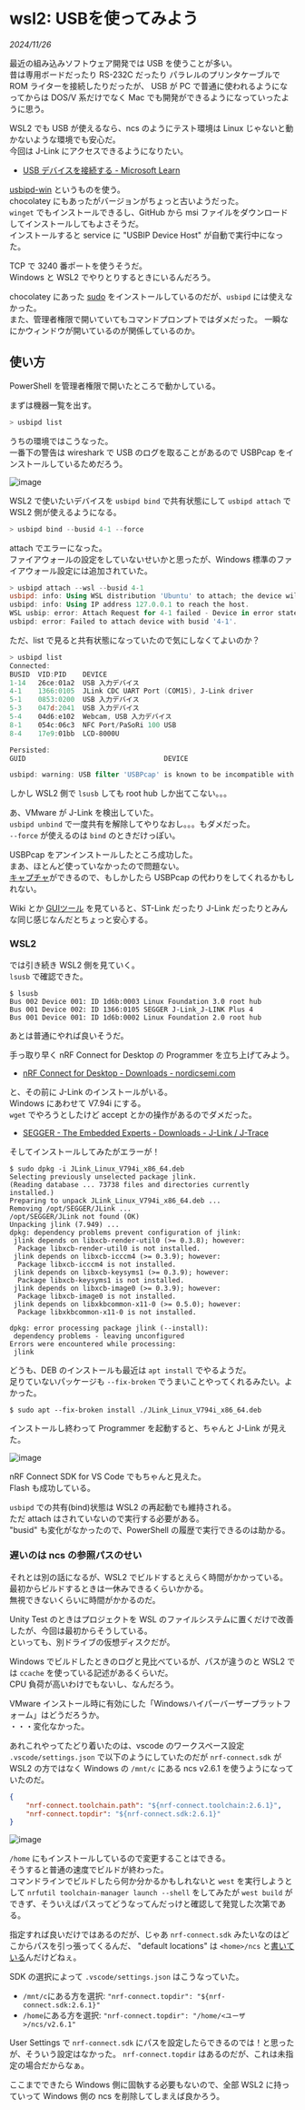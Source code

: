 # wsl2: USBを使ってみよう

_2024/11/26_

最近の組み込みソフトウェア開発では USB を使うことが多い。  
昔は専用ボードだったり RS-232C だったり パラレルのプリンタケーブルで ROM ライターを接続したりだったが、
USB が PC で普通に使われるようになってからは DOS/V 系だけでなく Mac でも開発ができるようになっていったように思う。

WSL2 でも USB が使えるなら、ncs のようにテスト環境は Linux じゃないと動かないような環境でも安心だ。  
今回は J-Link にアクセスできるようになりたい。

* [USB デバイスを接続する - Microsoft Learn](https://learn.microsoft.com/ja-jp/windows/wsl/connect-usb)

[usbipd-win](https://github.com/dorssel/usbipd-win) というものを使う。  
chocolatey にもあったがバージョンがちょっと古いようだった。  
`winget` でもインストールできるし、GitHub から msi ファイルをダウンロードしてインストールしてもよさそうだ。  
インストールすると service に "USBIP Device Host" が自動で実行中になった。

TCP で 3240 番ポートを使うそうだ。  
Windows と WSL2 でやりとりするときにいるんだろう。

chocolatey にあった [sudo](https://github.com/janhebnes/chocolatey-packages/tree/master/Sudo) をインストールしているのだが、`usbipd` には使えなかった。  
また、管理者権限で開いていてもコマンドプロンプトではダメだった。
一瞬なにかウィンドウが開いているのが関係しているのか。

## 使い方

PowerShell を管理者権限で開いたところで動かしている。

まずは機器一覧を出す。

```powershell
> usbipd list
```

うちの環境ではこうなった。  
一番下の警告は wireshark で USB のログを取ることがあるので USBPcap をインストールしているためだろう。

![image](20241126a-1.png)

WSL2 で使いたいデバイスを `usbipd bind` で共有状態にして `usbipd attach` で WSL2 側が使えるようになる。

```powershell
> usbipd bind --busid 4-1 --force
```

attach でエラーになった。  
ファイアウォールの設定をしていないせいかと思ったが、Windows 標準のファイアウォール設定には追加されていた。

```powershell
> usbipd attach --wsl --busid 4-1
usbipd: info: Using WSL distribution 'Ubuntu' to attach; the device will be available in all WSL 2 distributions.
usbipd: info: Using IP address 127.0.0.1 to reach the host.
WSL usbip: error: Attach Request for 4-1 failed - Device in error state
usbipd: error: Failed to attach device with busid '4-1'.
```

ただ、list で見ると共有状態になっていたので気にしなくてよいのか？

```powershell
> usbipd list
Connected:
BUSID  VID:PID    DEVICE                                                        STATE
1-14   26ce:01a2  USB 入力デバイス                                              Not shared
4-1    1366:0105  JLink CDC UART Port (COM15), J-Link driver                    Shared (forced)
5-1    0853:0200  USB 入力デバイス                                              Not shared
5-3    047d:2041  USB 入力デバイス                                              Not shared
5-4    04d6:e102  Webcam, USB 入力デバイス                                      Not shared
8-1    054c:06c3  NFC Port/PaSoRi 100 USB                                       Not shared
8-4    17e9:01bb  LCD-8000U                                                     Not shared

Persisted:
GUID                                  DEVICE

usbipd: warning: USB filter 'USBPcap' is known to be incompatible with this software; 'bind --force' will be required.
```

しかし WSL2 側で `lsusb` しても root hub しか出てこない。。。

あ、VMware が J-Link を検出していた。  
`usbipd unbind` で一度共有を解除してやりなおし。。。もダメだった。  
`--force` が使えるのは `bind` のときだけっぽい。

USBPcap をアンインストールしたところ成功した。  
まあ、ほとんど使っていなかったので問題ない。  
[キャプチャ](https://github.com/dorssel/usbipd-win/wiki/Troubleshooting#usb-capture)ができるので、もしかしたら USBPcap の代わりをしてくれるかもしれない。

Wiki とか [GUIツール](https://gitlab.com/alelec/wsl-usb-gui) を見ていると、ST-Link だったり J-Link だったりとみんな同じ感じなんだとちょっと安心する。

### WSL2

では引き続き WSL2 側を見ていく。  
`lsusb` で確認できた。

```console
$ lsusb
Bus 002 Device 001: ID 1d6b:0003 Linux Foundation 3.0 root hub
Bus 001 Device 002: ID 1366:0105 SEGGER J-Link_J-LINK Plus 4
Bus 001 Device 001: ID 1d6b:0002 Linux Foundation 2.0 root hub
```

あとは普通にやれば良いそうだ。

手っ取り早く nRF Connect for Desktop の Programmer を立ち上げてみよう。

* [nRF Connect for Desktop - Downloads - nordicsemi.com](https://www.nordicsemi.com/Products/Development-tools/nrf-connect-for-desktop/download)

と、その前に J-Link のインストールがいる。  
Windows にあわせて V7.94i にする。  
`wget` でやろうとしたけど accept とかの操作があるのでダメだった。

* [SEGGER - The Embedded Experts - Downloads - J-Link / J-Trace](https://www.segger.com/downloads/jlink/)

そしてインストールしてみたがエラーが！

```console
$ sudo dpkg -i JLink_Linux_V794i_x86_64.deb
Selecting previously unselected package jlink.
(Reading database ... 73738 files and directories currently installed.)
Preparing to unpack JLink_Linux_V794i_x86_64.deb ...
Removing /opt/SEGGER/JLink ...
/opt/SEGGER/JLink not found (OK)
Unpacking jlink (7.949) ...
dpkg: dependency problems prevent configuration of jlink:
 jlink depends on libxcb-render-util0 (>= 0.3.8); however:
  Package libxcb-render-util0 is not installed.
 jlink depends on libxcb-icccm4 (>= 0.3.9); however:
  Package libxcb-icccm4 is not installed.
 jlink depends on libxcb-keysyms1 (>= 0.3.9); however:
  Package libxcb-keysyms1 is not installed.
 jlink depends on libxcb-image0 (>= 0.3.9); however:
  Package libxcb-image0 is not installed.
 jlink depends on libxkbcommon-x11-0 (>= 0.5.0); however:
  Package libxkbcommon-x11-0 is not installed.

dpkg: error processing package jlink (--install):
 dependency problems - leaving unconfigured
Errors were encountered while processing:
 jlink
```

どうも、DEB のインストールも最近は `apt install` でやるようだ。  
足りていないパッケージも `--fix-broken` でうまいことやってくれるみたい。よかった。

```console
$ sudo apt --fix-broken install ./JLink_Linux_V794i_x86_64.deb
```

インストールし終わって Programmer を起動すると、ちゃんと J-Link が見えた。

![image](20241126a-2.png)

nRF Connect SDK for VS Code でもちゃんと見えた。  
Flash も成功している。

`usbipd` での共有(bind)状態は WSL2 の再起動でも維持される。  
ただ attach はされていないので実行する必要がある。  
"busid" も変化がなかったので、PowerShell の履歴で実行できるのは助かる。

### 遅いのは ncs の参照パスのせい

それとは別の話になるが、WSL2 でビルドするとえらく時間がかかっている。  
最初からビルドするときは一休みできるくらいかかる。  
無視できないくらいに時間がかかるのだ。

Unity Test のときはプロジェクトを WSL のファイルシステムに置くだけで改善したが、今回は最初からそうしている。  
といっても、別ドライブの仮想ディスクだが。

Windows でビルドしたときのログと見比べているが、パスが違うのと WSL2 では `ccache` を使っている記述があるくらいだ。  
CPU 負荷が高いわけでもないし、なんだろう。

VMware インストール時に有効にした「Windowsハイパーバーザープラットフォーム」はどうだろうか。  
・・・変化なかった。

あれこれやってたどり着いたのは、vscode のワークスペース設定 `.vscode/settings.json` で以下のようにしていたのだが `nrf-connect.sdk` が WSL2 の方ではなく Windows の `/mnt/c` にある ncs v2.6.1 を使うようになっていたのだ。

```json
{
    "nrf-connect.toolchain.path": "${nrf-connect.toolchain:2.6.1}",
    "nrf-connect.topdir": "${nrf-connect.sdk:2.6.1}"
}
```

![image](20241126a-3.png)

`/home` にもインストールしているので変更することはできる。  
そうすると普通の速度でビルドが終わった。  
コマンドラインでビルドしたら何か分かるかもしれないと `west` を実行しようとして `nrfutil toolchain-manager launch --shell` をしてみたが `west build` ができず、そういえばパスってどうなってんだっけと確認して発覚した次第である。

指定すれば良いだけではあるのだが、じゃあ `nrf-connect.sdk` みたいなのはどこからパスを引っ張ってくるんだ、
"default locations" は `<home>/ncs` と[書いている](https://docs.nordicsemi.com/bundle/ncs-latest/page/nrf/installation/install_ncs.html#install_the_nrf_connect_sdk_toolchain)んだけどねぇ。

SDK の選択によって `.vscode/settings.json` はこうなっていた。

* `/mnt/c`にある方を選択: `"nrf-connect.topdir": "${nrf-connect.sdk:2.6.1}"`
* `/home`にある方を選択: `"nrf-connect.topdir": "/home/<ユーザ>/ncs/v2.6.1"`

User Settings で `nrf-connect.sdk` にパスを設定したらできるのでは！と思ったが、そういう設定はなかった。
`nrf-connect.topdir` はあるのだが、これは未指定の場合だからなぁ。

ここまでできたら Windows 側に固執する必要もないので、全部 WSL2 に持っていって Windows 側の ncs を削除してしまえば良かろう。
